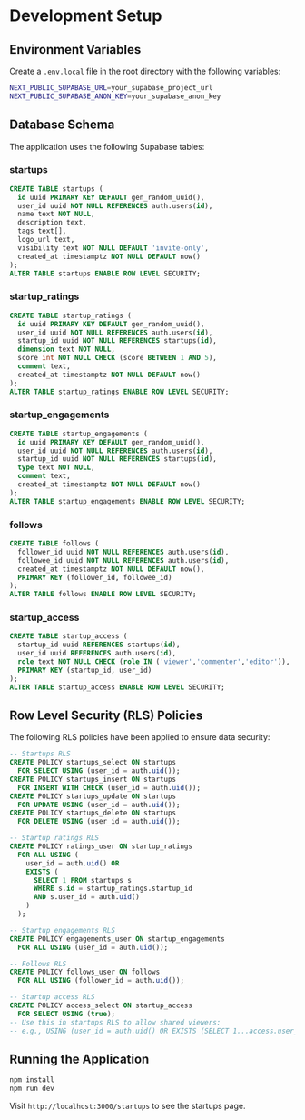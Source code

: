 # Development Setup

## Environment Variables

Create a `.env.local` file in the root directory with the following variables:

```bash
NEXT_PUBLIC_SUPABASE_URL=your_supabase_project_url
NEXT_PUBLIC_SUPABASE_ANON_KEY=your_supabase_anon_key
```

## Database Schema

The application uses the following Supabase tables:

### startups
```sql
CREATE TABLE startups (
  id uuid PRIMARY KEY DEFAULT gen_random_uuid(),
  user_id uuid NOT NULL REFERENCES auth.users(id),
  name text NOT NULL,
  description text,
  tags text[],
  logo_url text,
  visibility text NOT NULL DEFAULT 'invite-only',
  created_at timestamptz NOT NULL DEFAULT now()
);
ALTER TABLE startups ENABLE ROW LEVEL SECURITY;
```

### startup_ratings
```sql
CREATE TABLE startup_ratings (
  id uuid PRIMARY KEY DEFAULT gen_random_uuid(),
  user_id uuid NOT NULL REFERENCES auth.users(id),
  startup_id uuid NOT NULL REFERENCES startups(id),
  dimension text NOT NULL,
  score int NOT NULL CHECK (score BETWEEN 1 AND 5),
  comment text,
  created_at timestamptz NOT NULL DEFAULT now()
);
ALTER TABLE startup_ratings ENABLE ROW LEVEL SECURITY;
```

### startup_engagements
```sql
CREATE TABLE startup_engagements (
  id uuid PRIMARY KEY DEFAULT gen_random_uuid(),
  user_id uuid NOT NULL REFERENCES auth.users(id),
  startup_id uuid NOT NULL REFERENCES startups(id),
  type text NOT NULL,
  comment text,
  created_at timestamptz NOT NULL DEFAULT now()
);
ALTER TABLE startup_engagements ENABLE ROW LEVEL SECURITY;
```

### follows
```sql
CREATE TABLE follows (
  follower_id uuid NOT NULL REFERENCES auth.users(id),
  followee_id uuid NOT NULL REFERENCES auth.users(id),
  created_at timestamptz NOT NULL DEFAULT now(),
  PRIMARY KEY (follower_id, followee_id)
);
ALTER TABLE follows ENABLE ROW LEVEL SECURITY;
```

### startup_access
```sql
CREATE TABLE startup_access (
  startup_id uuid REFERENCES startups(id),
  user_id uuid REFERENCES auth.users(id),
  role text NOT NULL CHECK (role IN ('viewer','commenter','editor')),
  PRIMARY KEY (startup_id, user_id)
);
ALTER TABLE startup_access ENABLE ROW LEVEL SECURITY;
```

## Row Level Security (RLS) Policies

The following RLS policies have been applied to ensure data security:

```sql
-- Startups RLS
CREATE POLICY startups_select ON startups
  FOR SELECT USING (user_id = auth.uid());
CREATE POLICY startups_insert ON startups
  FOR INSERT WITH CHECK (user_id = auth.uid());
CREATE POLICY startups_update ON startups
  FOR UPDATE USING (user_id = auth.uid());
CREATE POLICY startups_delete ON startups
  FOR DELETE USING (user_id = auth.uid());

-- Startup ratings RLS
CREATE POLICY ratings_user ON startup_ratings
  FOR ALL USING (
    user_id = auth.uid() OR 
    EXISTS (
      SELECT 1 FROM startups s 
      WHERE s.id = startup_ratings.startup_id 
      AND s.user_id = auth.uid()
    )
  );

-- Startup engagements RLS
CREATE POLICY engagements_user ON startup_engagements
  FOR ALL USING (user_id = auth.uid());

-- Follows RLS
CREATE POLICY follows_user ON follows
  FOR ALL USING (follower_id = auth.uid());

-- Startup access RLS
CREATE POLICY access_select ON startup_access
  FOR SELECT USING (true);
-- Use this in startups RLS to allow shared viewers:
-- e.g., USING (user_id = auth.uid() OR EXISTS (SELECT 1...access.user_id=auth.uid()))
```

## Running the Application

```bash
npm install
npm run dev
```

Visit `http://localhost:3000/startups` to see the startups page. 